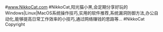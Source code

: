 #www.NikkoCat.com
#NikkoCat,阳光猫小黑,会定期分享好玩的Windows|Linux|MacOS系统操作技巧,实用的软件推荐,系统漏洞防御方法,办公自动化,能够提高日常工作效率的小技巧,通过网络赚钱的思路等...
#NikkoCat Copyright

